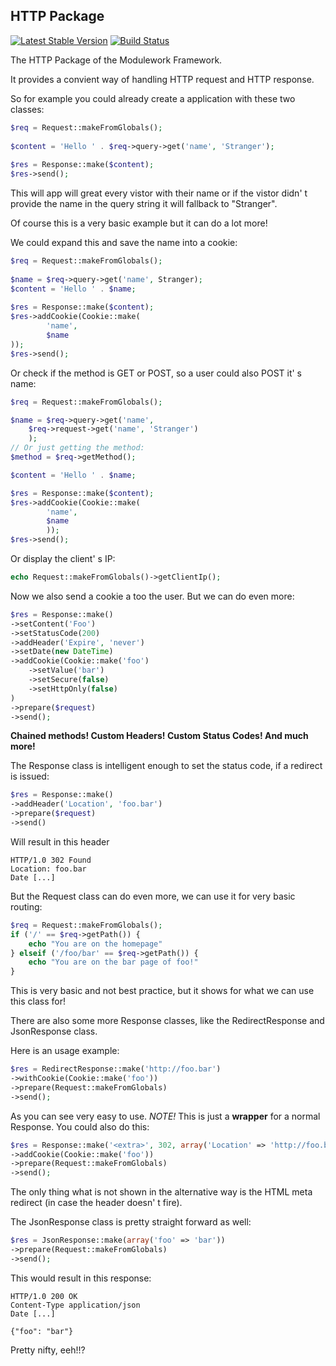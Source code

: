 HTTP Package
------------

[![Latest Stable Version](https://poser.pugx.org/MODULEWork/Http/v/stable.png)](https://packagist.org/packages/MODULEWork/Http)
[![Build Status](https://travis-ci.org/MODULEWork/Http.png?branch=master)](https://travis-ci.org/MODULEWork/Http)


The HTTP Package of the Modulework Framework.

It provides a convient way of handling HTTP request and HTTP response.

So for example you could already create a application with these two classes:

```php
$req = Request::makeFromGlobals();
    
$content = 'Hello ' . $req->query->get('name', 'Stranger');
    
$res = Response::make($content);
$res->send();
```

This will app will great every vistor with their name or if the vistor didn' t provide the name in the query string  it will fallback to "Stranger".

Of course this is a very basic example but it can do a lot more!

We could expand this and save the name into a cookie:

```php
$req = Request::makeFromGlobals();
    
$name = $req->query->get('name', Stranger);
$content = 'Hello ' . $name;
    
$res = Response::make($content);
$res->addCookie(Cookie::make(
		'name',
		$name
));
$res->send();
```

Or check if the method is GET or POST, so a user could also POST it' s name:

```php
$req = Request::makeFromGlobals();

$name = $req->query->get('name',
	$req->request->get('name', 'Stranger')
	);
// Or just getting the method:
$method = $req->getMethod();

$content = 'Hello ' . $name;

$res = Response::make($content);
$res->addCookie(Cookie::make(
		'name',
		$name
		));
$res->send();
```

Or display the client' s IP:

```php
echo Request::makeFromGlobals()->getClientIp();
```

Now we also send a cookie a too the user. But we can do even more:

```php
$res = Response::make()
->setContent('Foo')
->setStatusCode(200)
->addHeader('Expire', 'never')
->setDate(new DateTime)
->addCookie(Cookie::make('foo')
	->setValue('bar')
	->setSecure(false)
	->setHttpOnly(false)
)
->prepare($request)
->send();
```

**Chained methods! Custom Headers! Custom Status Codes! And much more!**

The Response class is intelligent enough to set the status code, if a redirect is issued:

```php
$res = Response::make()
->addHeader('Location', 'foo.bar')
->prepare($request)
->send()
```

Will result in this header

```
HTTP/1.0 302 Found
Location: foo.bar
Date [...]
```

But the Request class can do even more, we can use it for very basic routing:

```php
$req = Request::makeFromGlobals();
if ('/' == $req->getPath()) {
    echo "You are on the homepage"
} elseif ('/foo/bar' == $req->getPath()) {
    echo "You are on the bar page of foo!"
}
```

This is very basic and not best practice, but it shows for what we can use this class for!

There are also some more Response classes, like the RedirectResponse and JsonResponse class.

Here is an usage example:

```php
$res = RedirectResponse::make('http://foo.bar')
->withCookie(Cookie::make('foo'))
->prepare(Request::makeFromGlobals)
->send();
```

As you can see very easy to use. *NOTE!* This is just a **wrapper** for a normal Response. You could also do this:

```php
$res = Response::make('<extra>', 302, array('Location' => 'http://foo.bar'))
->addCookie(Cookie::make('foo'))
->prepare(Request::makeFromGlobals)
->send();
```

The only thing what is not shown in the alternative way is the HTML meta redirect (in case the header doesn' t fire).

The JsonResponse class is pretty straight forward as well:

```php
$res = JsonResponse::make(array('foo' => 'bar'))
->prepare(Request::makeFromGlobals)
->send();
```

This would result in this response:

```
HTTP/1.0 200 OK
Content-Type application/json
Date [...]

{"foo": "bar"}
```

Pretty nifty, eeh!!?
